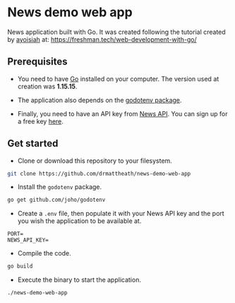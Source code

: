 # News demo web app

News application built with Go. It was created following the tutorial created by
[ayoisiah](https://github.com/ayoisaiah) at: https://freshman.tech/web-development-with-go/

## Prerequisites

- You need to have [Go](https://golang.org/dl/) installed on your computer. The
version used at creation was **1.15.15**.

- The application also depends on the [godotenv package](https://github.com/joho/godotenv).

- Finally, you need to have an API key from [News API](https://newsapi.org). You can sign up for a free key [here](https://newsapi.org/account).

## Get started

- Clone or download this repository to your filesystem.

```bash
git clone https://github.com/drmattheath/news-demo-web-app
```

- Install the `godotenv` package.

```bash
go get github.com/joho/godotenv
```

- Create a `.env` file, then populate it with your News API key and the port you wish the application to be available at.

```env
PORT=
NEWS_API_KEY=
```

- Compile the code.

```bash
go build
```

- Execute the binary to start the application.

```bash
./news-demo-web-app
```

